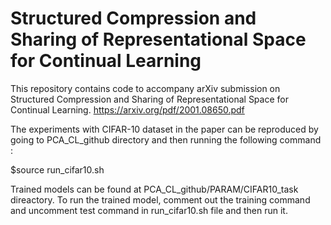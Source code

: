 # Structured Compression and Sharing of Representational Space for Continual Learning

This repository contains code to accompany arXiv submission on Structured Compression and Sharing of Representational Space for Continual Learning. https://arxiv.org/pdf/2001.08650.pdf

The experiments with CIFAR-10 dataset in the paper can be reproduced by going to PCA_CL_github directory and then running the following command : 

$source run_cifar10.sh 

Trained models can be found at PCA_CL_github/PARAM/CIFAR10_task direactory. To run the trained model, comment out the training command and uncomment test command in run_cifar10.sh file and then run it. 
